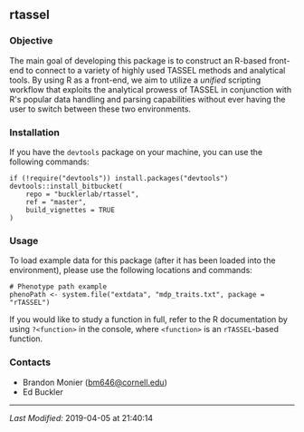 ## rtassel

### Objective
The main goal of developing this package is to construct an R-based front-end
to connect to a variety of highly used TASSEL methods and analytical tools.
By using R as a front-end, we aim to utilize a *unified* scripting workflow that
exploits the analytical prowess of TASSEL in conjunction with R's popular
data handling and parsing capabilities without ever having the user to switch
between these two environments.

### Installation
If you have the `devtools` package on your machine, you can use the following
commands:

```
if (!require("devtools")) install.packages("devtools")
devtools::install_bitbucket(
    repo = "bucklerlab/rtassel",
    ref = "master",
    build_vignettes = TRUE
)
```

### Usage
To load example data for this package (after it has been loaded into the
environment), please use the following locations and
commands:

```
# Phenotype path example
phenoPath <- system.file("extdata", "mdp_traits.txt", package = "rTASSEL")
```

If you would like to study a function in full,
refer to the R documentation by using `?<function>` in the console, where 
`<function>` is an `rTASSEL`-based function.

### Contacts
* Brandon Monier (bm646@cornell.edu)
* Ed Buckler

- - -
*Last Modified:* 2019-04-05 at 21:40:14
